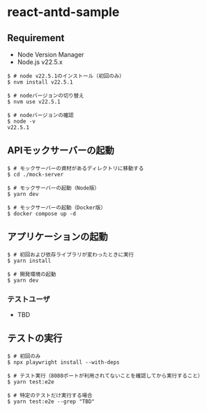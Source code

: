 # react-antd-sample

## Requirement

- Node Version Manager
- Node.js v22.5.x

```shell
$ # node v22.5.1のインストール（初回のみ）
$ nvm install v22.5.1

$ # nodeバージョンの切り替え
$ nvm use v22.5.1

$ # nodeバージョンの確認
$ node -v
v22.5.1
```

## APIモックサーバーの起動

```shell
$ # モックサーバーの資材があるディレクトリに移動する
$ cd ./mock-server

$ # モックサーバーの起動（Node版）
$ yarn dev

$ # モックサーバーの起動（Docker版）
$ docker compose up -d
```

## アプリケーションの起動

```shell
$ # 初回および依存ライブラリが変わったときに実行
$ yarn install

$ # 開発環境の起動
$ yarn dev
```

### テストユーザ
- TBD

## テストの実行

```shell
$ # 初回のみ
$ npx playwright install --with-deps

$ # テスト実行（8080ポートが利用されてないことを確認してから実行すること）
$ yarn test:e2e

$ # 特定のテストだけ実行する場合
$ yarn test:e2e --grep "TBD"
```
